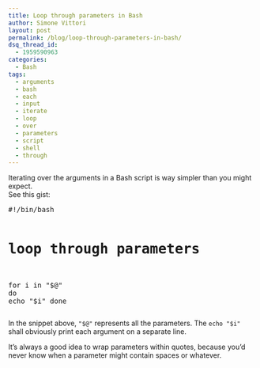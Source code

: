 ```yaml
---
title: Loop through parameters in Bash
author: Simone Vittori
layout: post
permalink: /blog/loop-through-parameters-in-bash/
dsq_thread_id:
  - 1959590963
categories:
  - Bash
tags:
  - arguments
  - bash
  - each
  - input
  - iterate
  - loop
  - over
  - parameters
  - script
  - shell
  - through
---
```

<div id="jbID-1018" class="jbPost">
  <p>
    Iterating over the arguments in a Bash script is way simpler than you might expect.<br />See this gist:
  </p>
  
  <noscript>
    <pre>
#!/bin/bash
 
# loop through parameters
for i in "$@"
do
echo "$i"
done
</pre>
  </noscript>
  
  <p>
    In the snippet above, <code>"$@"</code> represents all the parameters. The <code>echo "$i"</code> shall obviously print each argument on a separate line.
  </p>
  
  <p>
    It&#8217;s always a good idea to wrap parameters within quotes, because you&#8217;d never know when a parameter might contain spaces or whatever.
  </p>
</div>